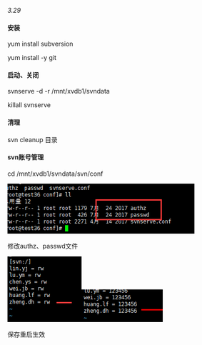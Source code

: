 _3.29_

#### 安装

yum install subversion

yum install -y git

#### 启动、关闭

svnserve -d -r /mnt/xvdb1/svndata

killall svnserve

#### 清理

svn cleanup 目录

#### svn账号管理

cd /mnt/xvdb1/svndata/svn/conf

![](/assets/svn.png)

修改authz、passwd文件

![](/assets/svn1.png)![](/assets/svn2.png)

保存重启生效

